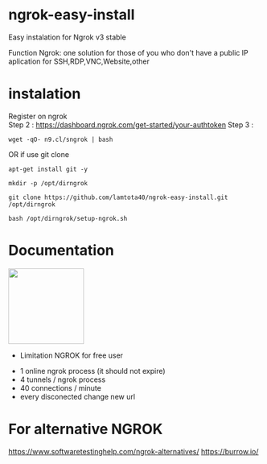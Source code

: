 # ngrok-easy-install
Easy instalation for Ngrok v3 stable

Function Ngrok: one solution for those of you who don't have a public IP <br>
aplication for SSH,RDP,VNC,Website,other

# instalation
Register on ngrok <br>
Step 2 :
https://dashboard.ngrok.com/get-started/your-authtoken
Step 3 :
```console
wget -qO- n9.cl/sngrok | bash
```
OR if use git clone
```console
apt-get install git -y
```
```console
mkdir -p /opt/dirngrok
```
```console
git clone https://github.com/lamtota40/ngrok-easy-install.git /opt/dirngrok
```
```console
bash /opt/dirngrok/setup-ngrok.sh
```

# Documentation
<img src="https://user-images.githubusercontent.com/26719371/215472523-183ef332-3c92-491d-bac3-ae0b66a5c130.jpg" width="150">

- Limitation NGROK for free user
+ 1 online ngrok process (it should not expire)
+ 4 tunnels / ngrok process
+ 40 connections / minute
+ every disconected change new url

# For alternative NGROK
https://www.softwaretestinghelp.com/ngrok-alternatives/
https://burrow.io/
